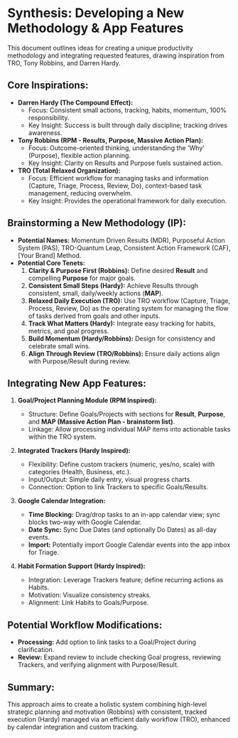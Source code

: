 # Synthesis: Developing a New Methodology & App Features

This document outlines ideas for creating a unique productivity methodology and integrating requested features, drawing inspiration from TRO, Tony Robbins, and Darren Hardy.

## Core Inspirations:

*   **Darren Hardy (The Compound Effect):**
    *   Focus: Consistent small actions, tracking, habits, momentum, 100% responsibility.
    *   Key Insight: Success is built through daily discipline; tracking drives awareness.
*   **Tony Robbins (RPM - Results, Purpose, Massive Action Plan):**
    *   Focus: Outcome-oriented thinking, understanding the 'Why' (Purpose), flexible action planning.
    *   Key Insight: Clarity on Results and Purpose fuels sustained action.
*   **TRO (Total Relaxed Organization):**
    *   Focus: Efficient workflow for managing tasks and information (Capture, Triage, Process, Review, Do), context-based task management, reducing overwhelm.
    *   Key Insight: Provides the operational framework for daily execution.

## Brainstorming a New Methodology (IP):

*   **Potential Names:** Momentum Driven Results (MDR), Purposeful Action System (PAS), TRO-Quantum Leap, Consistent Action Framework (CAF), [Your Brand] Method.
*   **Potential Core Tenets:**
    1.  **Clarity & Purpose First (Robbins):** Define desired **Result** and compelling **Purpose** for major goals.
    2.  **Consistent Small Steps (Hardy):** Achieve Results through consistent, small, daily/weekly actions (**MAP**).
    3.  **Relaxed Daily Execution (TRO):** Use TRO workflow (Capture, Triage, Process, Review, Do) as the operating system for managing the flow of tasks derived from goals and other inputs.
    4.  **Track What Matters (Hardy):** Integrate easy tracking for habits, metrics, and goal progress.
    5.  **Build Momentum (Hardy/Robbins):** Design for consistency and celebrate small wins.
    6.  **Align Through Review (TRO/Robbins):** Ensure daily actions align with Purpose/Result during review.

## Integrating New App Features:

1.  **Goal/Project Planning Module (RPM Inspired):**
    *   Structure: Define Goals/Projects with sections for **Result**, **Purpose**, and **MAP (Massive Action Plan - brainstorm list)**.
    *   Linkage: Allow processing individual MAP items into actionable tasks within the TRO system.

2.  **Integrated Trackers (Hardy Inspired):**
    *   Flexibility: Define custom trackers (numeric, yes/no, scale) with categories (Health, Business, etc.).
    *   Input/Output: Simple daily entry, visual progress charts.
    *   Connection: Option to link Trackers to specific Goals/Results.

3.  **Google Calendar Integration:**
    *   **Time Blocking:** Drag/drop tasks to an in-app calendar view; sync blocks two-way with Google Calendar.
    *   **Date Sync:** Sync Due Dates (and optionally Do Dates) as all-day events.
    *   **Import:** Potentially import Google Calendar events into the app inbox for Triage.

4.  **Habit Formation Support (Hardy Inspired):**
    *   Integration: Leverage Trackers feature; define recurring actions as Habits.
    *   Motivation: Visualize consistency streaks.
    *   Alignment: Link Habits to Goals/Purpose.

## Potential Workflow Modifications:

*   **Processing:** Add option to link tasks to a Goal/Project during clarification.
*   **Review:** Expand review to include checking Goal progress, reviewing Trackers, and verifying alignment with Purpose/Result.

## Summary:

This approach aims to create a holistic system combining high-level strategic planning and motivation (Robbins) with consistent, tracked execution (Hardy) managed via an efficient daily workflow (TRO), enhanced by calendar integration and custom tracking. 